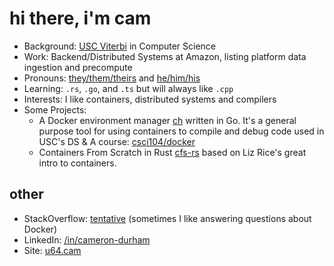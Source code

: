 # hi there, i'm cam

- Background: [USC Viterbi](https://viterbischool.usc.edu/) in Computer Science
- Work: Backend/Distributed Systems at Amazon, listing platform data ingestion and precompute
- Pronouns: [they/them/theirs](https://pronoun.is/they/.../themselves) and [he/him/his](https://pronoun.is/he/.../himself)
- Learning: `.rs`, `.go`, and `.ts` but will always like `.cpp`
- Interests: I like containers, distributed systems and compilers
- Some Projects:
  - A Docker environment manager [ch](https://github.com/camerondurham/ch) written in Go. It's a general purpose tool for using containers to compile and debug code used in USC's DS & A course: [csci104/docker](https://github.com/csci104/docker)
  - Containers From Scratch in Rust [cfs-rs](https://github.com/camerondurham/cfs-rs) based on Liz Rice's great intro to containers.


## other

- StackOverflow: [tentative](https://stackoverflow.com/users/story/4676641) (sometimes I like answering questions about Docker)
- LinkedIn: [/in/cameron-durham](https://www.linkedin.com/in/cameron-durham/)
- Site: [u64.cam](https://u64.cam)
